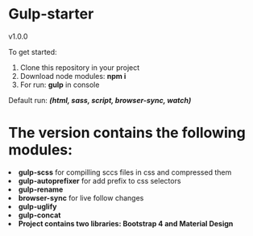 # Gulp-starter
v1.0.0

To get started: 

1. Clone this repository in your project
2. Download node modules:  <strong>npm i</strong>
3. For run: <strong>gulp</strong> in console

Default run: <i><b>(html, sass, script, browser-sync, watch)</b></i>

# The version contains the following modules:

<li><strong>gulp-scss</strong> for compilling sccs files in css and compressed them  </li>
<li><strong>gulp-autoprefixer</strong> for add prefix to css selectors  </li>
<li><strong>gulp-rename</strong></li>
<li><strong>browser-sync</strong> for live follow changes</li>
<li><strong>gulp-uglify</strong></li>
<li><strong>gulp-concat</strong></li>
<li><strong>Project contains two libraries: <strong>Bootstrap 4 and Material Design</strong></strong></li>

